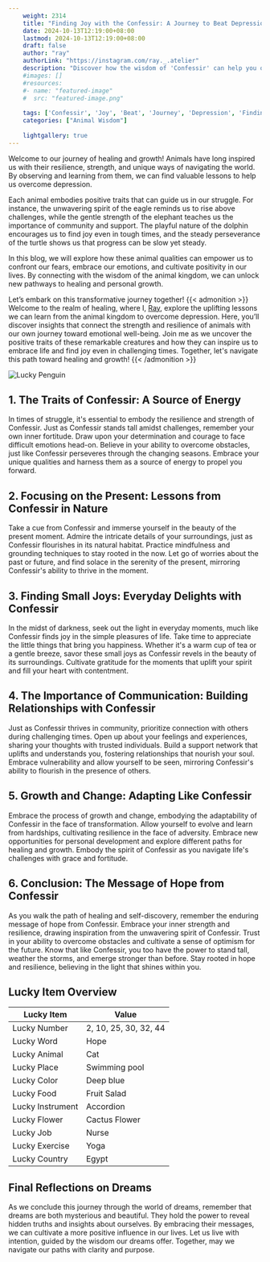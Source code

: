 ```yaml
---
    weight: 2314
    title: "Finding Joy with the Confessir: A Journey to Beat Depression"  # Assuming 'title' column exists
    date: 2024-10-13T12:19:00+08:00
    lastmod: 2024-10-13T12:19:00+08:00
    draft: false
    author: "ray"
    authorLink: "https://instagram.com/ray._.atelier"
    description: "Discover how the wisdom of 'Confessir' can help you overcome depression and find joy in your life journey."
    #images: []
    #resources:
    #- name: "featured-image"
    #  src: "featured-image.png"
    
    tags: ['Confessir', 'Joy', 'Beat', 'Journey', 'Depression', 'Finding']
    categories: ["Animal Wisdom"]
    
    lightgallery: true
---
```

    
Welcome to our journey of healing and growth! Animals have long inspired us with their resilience, strength, and unique ways of navigating the world. By observing and learning from them, we can find valuable lessons to help us overcome depression.

Each animal embodies positive traits that can guide us in our struggle. For instance, the unwavering spirit of the eagle reminds us to rise above challenges, while the gentle strength of the elephant teaches us the importance of community and support. The playful nature of the dolphin encourages us to find joy even in tough times, and the steady perseverance of the turtle shows us that progress can be slow yet steady.

In this blog, we will explore how these animal qualities can empower us to confront our fears, embrace our emotions, and cultivate positivity in our lives. By connecting with the wisdom of the animal kingdom, we can unlock new pathways to healing and personal growth.

Let’s embark on this transformative journey together!
{{< admonition >}}
Welcome to the realm of healing, where I, [Ray](https://instagram.com/ray._.atelier), explore the uplifting lessons we can learn from the animal kingdom to overcome depression. Here, you’ll discover insights that connect the strength and resilience of animals with our own journey toward emotional well-being. Join me as we uncover the positive traits of these remarkable creatures and how they can inspire us to embrace life and find joy even in challenging times. Together, let's navigate this path toward healing and growth!
{{< /admonition >}}

![Lucky Penguin](https://cdn.pixabay.com/photo/2024/09/07/02/34/penguins-9028827_1280.jpg "Lucky Penguin")

## 1. The Traits of Confessir: A Source of Energy
In times of struggle, it's essential to embody the resilience and strength of Confessir. Just as Confessir stands tall amidst challenges, remember your own inner fortitude. Draw upon your determination and courage to face difficult emotions head-on. Believe in your ability to overcome obstacles, just like Confessir perseveres through the changing seasons. Embrace your unique qualities and harness them as a source of energy to propel you forward.

## 2. Focusing on the Present: Lessons from Confessir in Nature
Take a cue from Confessir and immerse yourself in the beauty of the present moment. Admire the intricate details of your surroundings, just as Confessir flourishes in its natural habitat. Practice mindfulness and grounding techniques to stay rooted in the now. Let go of worries about the past or future, and find solace in the serenity of the present, mirroring Confessir's ability to thrive in the moment.

## 3. Finding Small Joys: Everyday Delights with Confessir
In the midst of darkness, seek out the light in everyday moments, much like Confessir finds joy in the simple pleasures of life. Take time to appreciate the little things that bring you happiness. Whether it's a warm cup of tea or a gentle breeze, savor these small joys as Confessir revels in the beauty of its surroundings. Cultivate gratitude for the moments that uplift your spirit and fill your heart with contentment.

## 4. The Importance of Communication: Building Relationships with Confessir
Just as Confessir thrives in community, prioritize connection with others during challenging times. Open up about your feelings and experiences, sharing your thoughts with trusted individuals. Build a support network that uplifts and understands you, fostering relationships that nourish your soul. Embrace vulnerability and allow yourself to be seen, mirroring Confessir's ability to flourish in the presence of others.

## 5. Growth and Change: Adapting Like Confessir
Embrace the process of growth and change, embodying the adaptability of Confessir in the face of transformation. Allow yourself to evolve and learn from hardships, cultivating resilience in the face of adversity. Embrace new opportunities for personal development and explore different paths for healing and growth. Embody the spirit of Confessir as you navigate life's challenges with grace and fortitude.

## 6. Conclusion: The Message of Hope from Confessir
As you walk the path of healing and self-discovery, remember the enduring message of hope from Confessir. Embrace your inner strength and resilience, drawing inspiration from the unwavering spirit of Confessir. Trust in your ability to overcome obstacles and cultivate a sense of optimism for the future. Know that like Confessir, you too have the power to stand tall, weather the storms, and emerge stronger than before. Stay rooted in hope and resilience, believing in the light that shines within you.


## Lucky Item Overview
| Lucky Item          | Value              |
|---------------|--------------------|
| Lucky Number        | 2, 10, 25, 30, 32, 44  |
| Lucky Word          | Hope |
| Lucky Animal        | Cat |
| Lucky Place         | Swimming pool     |
| Lucky Color         | Deep blue     |
| Lucky Food          | Fruit Salad      |
| Lucky Instrument    | Accordion |
| Lucky Flower        | Cactus Flower    |
| Lucky Job           | Nurse       |
| Lucky Exercise      | Yoga  |
| Lucky Country       | Egypt    |


##  Final Reflections on Dreams

As we conclude this journey through the world of dreams, remember that dreams are both mysterious and beautiful. They hold the power to reveal hidden truths and insights about ourselves. By embracing their messages, we can cultivate a more positive influence in our lives. Let us live with intention, guided by the wisdom our dreams offer. Together, may we navigate our paths with clarity and purpose.

